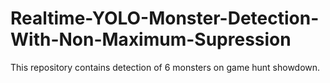 # Realtime-YOLO-Monster-Detection-With-Non-Maximum-Supression
This repository contains detection of 6 monsters on game hunt showdown.
